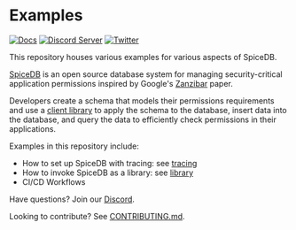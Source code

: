 # Examples

[![Docs](https://img.shields.io/badge/docs-authzed.com-%234B4B6C "Authzed Documentation")](https://docs.authzed.com)
[![Discord Server](https://img.shields.io/discord/844600078504951838?color=7289da&logo=discord "Discord Server")](https://discord.gg/jTysUaxXzM)
[![Twitter](https://img.shields.io/twitter/follow/authzed?color=%23179CF0&logo=twitter&style=flat-square "@authzed on Twitter")](https://twitter.com/authzed)

This repository houses various examples for various aspects of SpiceDB.

[SpiceDB] is an open source database system for managing security-critical application permissions inspired by Google's [Zanzibar] paper.

Developers create a schema that models their permissions requirements and use a [client library] to apply the schema to the database, insert data into the database, and query the data to efficiently check permissions in their applications.

[SpiceDB]: https://github.com/authzed/spicedb
[Zanzibar]: https://authzed.com/blog/what-is-zanzibar/
[client library]: https://github.com/orgs/authzed/repositories?q=client+library

Examples in this repository include:

- How to set up SpiceDB with tracing: see [tracing](./tracing)
- How to invoke SpiceDB as a library: see [library](./library)
- CI/CD Workflows

Have questions? Join our [Discord].

Looking to contribute? See [CONTRIBUTING.md].

[Discord]: https://authzed.com/discord
[CONTRIBUTING.md]: https://github.com/authzed/spicedb/blob/main/CONTRIBUTING.md
